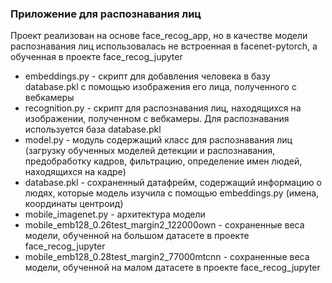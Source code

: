 ### Приложение для распознавания лиц

Проект реализован на основе face_recog_app, но в качестве модели распознавания лиц использовалась не встроенная в facenet-pytorch,
а обученная в проекте face_recog_jupyter

- embeddings.py - скрипт для добавления человека в базу database.pkl с помощью изображения его лица, полученного с вебкамеры
- recognition.py - скрипт для распознавания лиц, находящихся на изображении, полученном с вебкамеры. Для распознавания используется база database.pkl
- model.py - модуль содержащий класс для распознавания  лиц (загрузку обученных моделей детекции и распознавания, предобработку кадров, фильтрацию, определение имен людей, находящихся на кадре)
- database.pkl - сохраненный датафрейм, содержащий информацию о людях, которые модель изучила с помощью embeddings.py (имена, координаты центроид)
- mobile_imagenet.py - архитектура модели
- mobile_emb128_0.26test_margin2_122000own - сохраненные веса модели, обученной на большом датасете в проекте face_recog_jupyter
- mobile_emb128_0.28test_margin2_77000mtcnn - сохраненные веса модели, обученной на малом датасете в проекте face_recog_jupyter